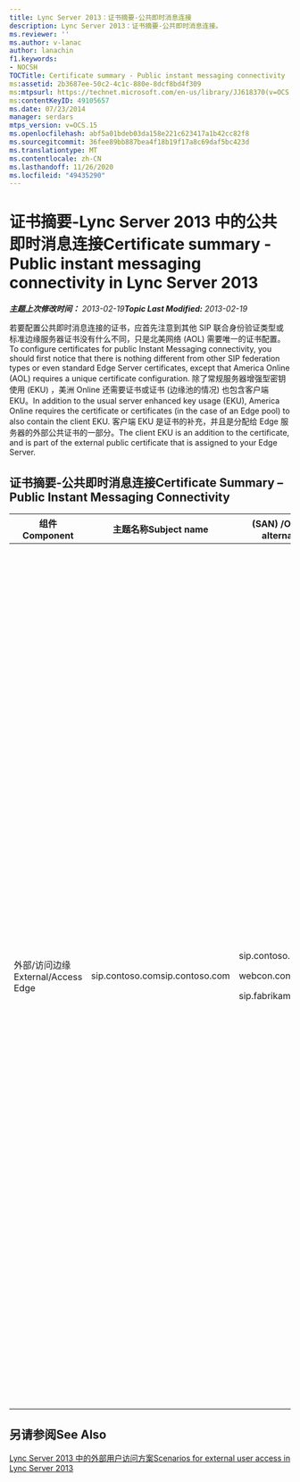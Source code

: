 ```yaml
---
title: Lync Server 2013：证书摘要-公共即时消息连接
description: Lync Server 2013：证书摘要-公共即时消息连接。
ms.reviewer: ''
ms.author: v-lanac
author: lanachin
f1.keywords:
- NOCSH
TOCTitle: Certificate summary - Public instant messaging connectivity
ms:assetid: 2b3687ee-50c2-4c1c-880e-8dcf8bd4f309
ms:mtpsurl: https://technet.microsoft.com/en-us/library/JJ618370(v=OCS.15)
ms:contentKeyID: 49105657
ms.date: 07/23/2014
manager: serdars
mtps_version: v=OCS.15
ms.openlocfilehash: abf5a01bdeb03da158e221c623417a1b42cc82f8
ms.sourcegitcommit: 36fee89bb887bea4f18b19f17a8c69daf5bc423d
ms.translationtype: MT
ms.contentlocale: zh-CN
ms.lasthandoff: 11/26/2020
ms.locfileid: "49435290"
---
```

# <a name="certificate-summary---public-instant-messaging-connectivity-in-lync-server-2013"></a><span data-ttu-id="69439-103">证书摘要-Lync Server 2013 中的公共即时消息连接</span><span class="sxs-lookup"><span data-stu-id="69439-103">Certificate summary - Public instant messaging connectivity in Lync Server 2013</span></span>

<div data-xmlns="http://www.w3.org/1999/xhtml">

<div class="topic" data-xmlns="http://www.w3.org/1999/xhtml" data-msxsl="urn:schemas-microsoft-com:xslt" data-cs="https://msdn.microsoft.com/">

<div data-asp="https://msdn2.microsoft.com/asp">



</div>

<div id="mainSection">

<div id="mainBody"><span data-ttu-id="69439-104">

<span> </span></span><span class="sxs-lookup"><span data-stu-id="69439-104">

<span> </span></span></span>

<span data-ttu-id="69439-105">_**主题上次修改时间：** 2013-02-19_</span><span class="sxs-lookup"><span data-stu-id="69439-105">_**Topic Last Modified:** 2013-02-19_</span></span>

<span data-ttu-id="69439-106">若要配置公共即时消息连接的证书，应首先注意到其他 SIP 联合身份验证类型或标准边缘服务器证书没有什么不同，只是北美网络 (AOL) 需要唯一的证书配置。</span><span class="sxs-lookup"><span data-stu-id="69439-106">To configure certificates for public Instant Messaging connectivity, you should first notice that there is nothing different from other SIP federation types or even standard Edge Server certificates, except that America Online (AOL) requires a unique certificate configuration.</span></span> <span data-ttu-id="69439-107">除了常规服务器增强型密钥使用 (EKU) ，美洲 Online 还需要证书或证书 (边缘池的情况) 也包含客户端 EKU。</span><span class="sxs-lookup"><span data-stu-id="69439-107">In addition to the usual server enhanced key usage (EKU), America Online requires the certificate or certificates (in the case of an Edge pool) to also contain the client EKU.</span></span> <span data-ttu-id="69439-108">客户端 EKU 是证书的补充，并且是分配给 Edge 服务器的外部公共证书的一部分。</span><span class="sxs-lookup"><span data-stu-id="69439-108">The client EKU is an addition to the certificate, and is part of the external public certificate that is assigned to your Edge Server.</span></span>

<div>

## <a name="certificate-summary--public-instant-messaging-connectivity"></a><span data-ttu-id="69439-109">证书摘要-公共即时消息连接</span><span class="sxs-lookup"><span data-stu-id="69439-109">Certificate Summary – Public Instant Messaging Connectivity</span></span>


<table>
<colgroup>
<col style="width: 25%" />
<col style="width: 25%" />
<col style="width: 25%" />
<col style="width: 25%" />
</colgroup>
<thead>
<tr class="header">
<th><span data-ttu-id="69439-110">组件</span><span class="sxs-lookup"><span data-stu-id="69439-110">Component</span></span></th>
<th><span data-ttu-id="69439-111">主题名称</span><span class="sxs-lookup"><span data-stu-id="69439-111">Subject name</span></span></th>
<th><span data-ttu-id="69439-112"> (SAN) /Order 的主题备用名称</span><span class="sxs-lookup"><span data-stu-id="69439-112">Subject alternative names (SAN)/Order</span></span></th>
<th><span data-ttu-id="69439-113">备注</span><span class="sxs-lookup"><span data-stu-id="69439-113">Comments</span></span></th>
</tr>
</thead>
<tbody>
<tr class="odd">
<td><p><span data-ttu-id="69439-114">外部/访问边缘</span><span class="sxs-lookup"><span data-stu-id="69439-114">External/Access Edge</span></span></p></td>
<td><p><span data-ttu-id="69439-115">sip.contoso.com</span><span class="sxs-lookup"><span data-stu-id="69439-115">sip.contoso.com</span></span></p></td>
<td><p><span data-ttu-id="69439-116">sip.contoso.com</span><span class="sxs-lookup"><span data-stu-id="69439-116">sip.contoso.com</span></span></p>
<p><span data-ttu-id="69439-117">webcon.contoso.com</span><span class="sxs-lookup"><span data-stu-id="69439-117">webcon.contoso.com</span></span></p>
<p><span data-ttu-id="69439-118">sip.fabrikam.com</span><span class="sxs-lookup"><span data-stu-id="69439-118">sip.fabrikam.com</span></span></p></td>
<td><p><span data-ttu-id="69439-119">证书必须来自公共 CA，并且必须具有服务器 EKU 和客户端 EKU，前提是要部署与 AOL 的公共 IM 连接。</span><span class="sxs-lookup"><span data-stu-id="69439-119">The certificate must be from a Public CA, and must have the server EKU and client EKU if public IM connectivity with AOL is to be deployed.</span></span> <span data-ttu-id="69439-120">证书已分配给以下对象的外部边缘服务器接口：</span><span class="sxs-lookup"><span data-stu-id="69439-120">The certificate is assigned to the external Edge Server interfaces for:</span></span></p>
<ul>
<li><p><span data-ttu-id="69439-121">访问边缘服务</span><span class="sxs-lookup"><span data-stu-id="69439-121">Access Edge service</span></span></p></li>
<li><p><span data-ttu-id="69439-122">Web 会议边缘服务</span><span class="sxs-lookup"><span data-stu-id="69439-122">Web Conferencing Edge service</span></span></p></li>
<li><p><span data-ttu-id="69439-123">A/V 边缘服务</span><span class="sxs-lookup"><span data-stu-id="69439-123">A/V Edge service</span></span></p></li>
</ul>
<p><span data-ttu-id="69439-124">请注意，San 会根据拓扑生成器中的定义自动添加到证书。</span><span class="sxs-lookup"><span data-stu-id="69439-124">Note that SANs are automatically added to the certificate based on your definitions in Topology Builder.</span></span> <span data-ttu-id="69439-125">根据需要为其他 SIP 域和其他需要支持的条目添加 SAN 条目。</span><span class="sxs-lookup"><span data-stu-id="69439-125">You add SAN entries as needed for additional SIP domains and other entries that you need to support.</span></span> <span data-ttu-id="69439-126">主题名称是在 SAN 中复制的，并且必须存在才能正确操作。</span><span class="sxs-lookup"><span data-stu-id="69439-126">The subject name is replicated in the SAN and must be present for correct operation.</span></span></p></td>
</tr>
</tbody>
</table>


</div>

<div>

## <a name="see-also"></a><span data-ttu-id="69439-127">另请参阅</span><span class="sxs-lookup"><span data-stu-id="69439-127">See Also</span></span>


[<span data-ttu-id="69439-128">Lync Server 2013 中的外部用户访问方案</span><span class="sxs-lookup"><span data-stu-id="69439-128">Scenarios for external user access in Lync Server 2013</span></span>](lync-server-2013-scenarios-for-external-user-access.md)  
  

<span data-ttu-id="69439-129"></div>

</div>

<span> </span>

</div>

</div>

</span><span class="sxs-lookup"><span data-stu-id="69439-129"></div>

</div>

<span> </span>

</div>

</div>

</span></span></div>

